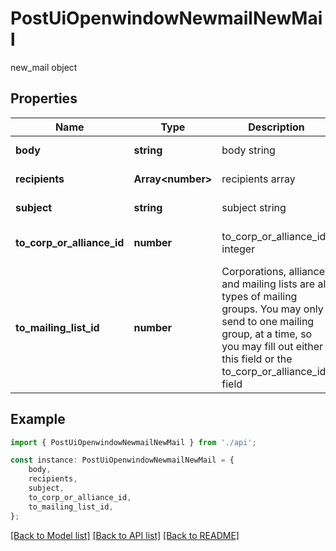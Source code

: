 # PostUiOpenwindowNewmailNewMail

new_mail object

## Properties

Name | Type | Description | Notes
------------ | ------------- | ------------- | -------------
**body** | **string** | body string | [default to undefined]
**recipients** | **Array&lt;number&gt;** | recipients array | [default to undefined]
**subject** | **string** | subject string | [default to undefined]
**to_corp_or_alliance_id** | **number** | to_corp_or_alliance_id integer | [optional] [default to undefined]
**to_mailing_list_id** | **number** | Corporations, alliances and mailing lists are all types of mailing groups. You may only send to one mailing group, at a time, so you may fill out either this field or the to_corp_or_alliance_ids field | [optional] [default to undefined]

## Example

```typescript
import { PostUiOpenwindowNewmailNewMail } from './api';

const instance: PostUiOpenwindowNewmailNewMail = {
    body,
    recipients,
    subject,
    to_corp_or_alliance_id,
    to_mailing_list_id,
};
```

[[Back to Model list]](../README.md#documentation-for-models) [[Back to API list]](../README.md#documentation-for-api-endpoints) [[Back to README]](../README.md)
